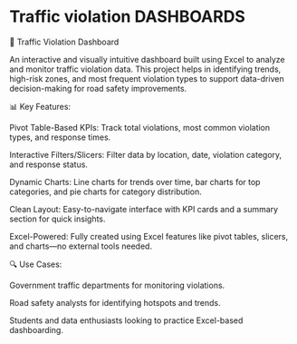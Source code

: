 # Traffic violation DASHBOARDS

🚦 Traffic Violation Dashboard

An interactive and visually intuitive dashboard built using Excel to analyze and monitor traffic violation data. This project helps in identifying trends, high-risk zones, and most frequent violation types to support data-driven decision-making for road safety improvements.

📊 Key Features:

Pivot Table-Based KPIs: Track total violations, most common violation types, and response times.

Interactive Filters/Slicers: Filter data by location, date, violation category, and response status.

Dynamic Charts: Line charts for trends over time, bar charts for top categories, and pie charts for category distribution.

Clean Layout: Easy-to-navigate interface with KPI cards and a summary section for quick insights.

Excel-Powered: Fully created using Excel features like pivot tables, slicers, and charts—no external tools needed.


🔍 Use Cases:

Government traffic departments for monitoring violations.

Road safety analysts for identifying hotspots and trends.

Students and data enthusiasts looking to practice Excel-based dashboarding.
